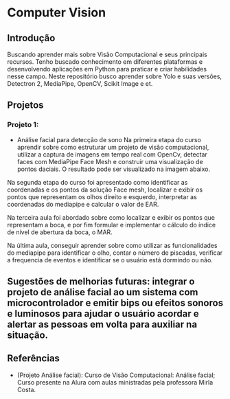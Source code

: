 # Computer Vision

## Introdução
Buscando aprender mais sobre Visão Computacional e seus principais recursos. Tenho buscado conhecimento em diferentes plataformas e desenvolvendo aplicações em Python para praticar e criar habilidades nesse campo. Neste repositório busco aprender sobre Yolo e suas versões, Detectron 2, MediaPipe, OpenCV, Scikit Image e et.

## Projetos

### Projeto 1:
- Análise facial para detecção de sono
Na primeira etapa do curso aprendir sobre como estruturar um projeto de visão computacional, utilizar a captura de imagens em tempo real com OpenCv, detectar faces com MediaPipe Face Mesh e construir uma visualização de pontos daciais. O resultado pode ser visualizado na imagem abaixo.

Na segunda etapa do curso foi apresentado como identificar as coordenadas e os pontos da solução Face mesh, localizar e exibir os pontos que representam os olhos direito e esquerdo, interpretar as coordenadas do mediapipe e calcular o valor de EAR.

Na terceira aula foi abordado sobre como localizar e exibir os pontos que representam a boca, e por fim formular e implementar o cálculo do índice de nível de abertura da boca, o MAR.

Na última aula, conseguir aprender sobre como utilizar as funcionalidades do mediapipe para identificar o olho, contar o número de piscadas, verificar a frequencia de eventos e identificar se o usuário está dormindo ou não.

Sugestões de melhorias futuras: integrar o projeto de análise facial ao um sistema com microcontrolador e emitir bips ou efeitos sonoros e luminosos para ajudar o usuário acordar e alertar as pessoas em volta para auxiliar na situação.
- 


## Referências
- (Projeto Análise facial): Curso de Visão Computacional: Análise facial; Curso presente na Alura com aulas ministradas pela professora Mirla Costa.
